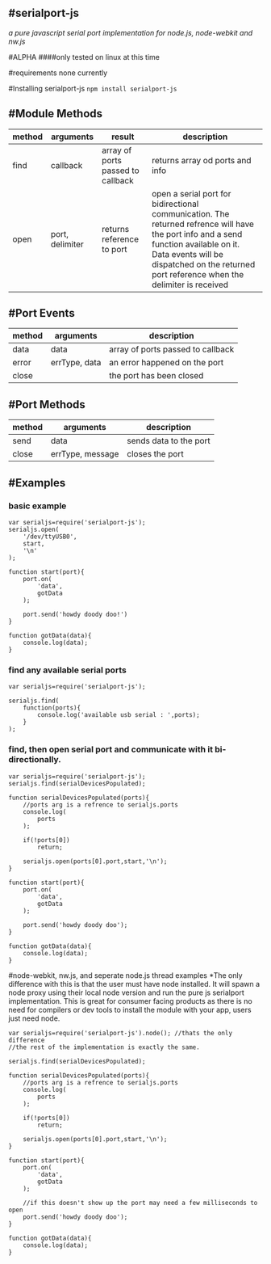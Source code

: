 #serialport-js
-
*a pure javascript serial port implementation for node.js, node-webkit and nw.js*  

#ALPHA
####only tested on linux at this time


#requirements
none currently

#Installing serialport-js
` npm install serialport-js `

#Module Methods
-

|method | arguments            | result                           | description |
|-------|----------------------|----------------------------------|-------------|
|find   | callback             | array of ports passed to callback| returns array od ports and info  |
|open   | port, delimiter      | returns reference to port        | open a serial port for bidirectional communication. The returned refrence will have the port info and a send function available on it. Data events will be dispatched on the returned port reference when the delimiter is received |

#Port Events
-

|method | arguments            | description                      |
|-------|----------------------|----------------------------------|
|data   | data                 | array of ports passed to callback|
|error  | errType, data        | an error happened on the port    |
|close  |                      | the port has been closed         |

#Port Methods
-

|method | arguments            | description                      |
|-------|----------------------|----------------------------------|
|send   | data                 | sends data to the port           |
|close  | errType, message     | closes the port                  |


#Examples
-

### basic example 

    var serialjs=require('serialport-js');
    serialjs.open(
        '/dev/ttyUSB0',
        start,
        '\n'
    );

    function start(port){
        port.on(
            'data',
            gotData
        );

        port.send('howdy doody doo!')
    }

    function gotData(data){
        console.log(data);
    }   


### find any available serial ports


    var serialjs=require('serialport-js');

    serialjs.find(
        function(ports){
            console.log('available usb serial : ',ports);
        }
    );

### find, then open serial port and communicate with it bi-directionally.

    var serialjs=require('serialport-js');
    serialjs.find(serialDevicesPopulated);

    function serialDevicesPopulated(ports){
        //ports arg is a refrence to serialjs.ports
        console.log(
            ports
        );

        if(!ports[0])
            return;

        serialjs.open(ports[0].port,start,'\n');
    }

    function start(port){
        port.on(
            'data',
            gotData
        );

        port.send('howdy doody doo');
    }

    function gotData(data){
        console.log(data);
    }

#node-webkit, nw.js, and seperate node.js thread examples
*The only difference with this is that the user must have node installed. It will spawn a node proxy using their local node version and run the pure js serialport implementation. This is great for consumer facing products as there is no need for compilers or dev tools to install the module with your app, users just need node.

    var serialjs=require('serialport-js').node(); //thats the only difference
    //the rest of the implementation is exactly the same.

    serialjs.find(serialDevicesPopulated);

    function serialDevicesPopulated(ports){
        //ports arg is a refrence to serialjs.ports
        console.log(
            ports
        );

        if(!ports[0])
            return;

        serialjs.open(ports[0].port,start,'\n');
    }

    function start(port){
        port.on(
            'data',
            gotData
        );
        
        //if this doesn't show up the port may need a few milliseconds to open
        port.send('howdy doody doo');
    }

    function gotData(data){
        console.log(data);
    }